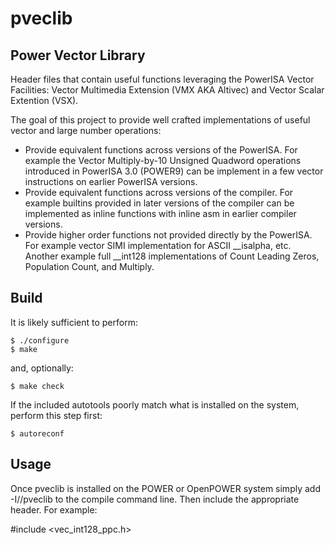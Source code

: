 # pveclib

## Power Vector Library

Header files that contain useful functions leveraging the PowerISA
Vector Facilities: Vector Multimedia Extension (VMX AKA Altivec) and
Vector Scalar Extention (VSX).

The goal of this project to provide well crafted implementations
of useful vector and large number operations:

- Provide equivalent functions across versions of the PowerISA.
  For example the Vector Multiply-by-10 Unsigned Quadword
  operations introduced in PowerISA 3.0 (POWER9) can be implement in a
  few vector instructions on earlier PowerISA versions.
- Provide equivalent functions across versions of the compiler.
  For example builtins provided in later versions of the compiler
  can be implemented as inline functions with inline asm in earlier
  compiler versions.
- Provide higher order functions not provided directly by the PowerISA.
  For example vector SIMI implementation for ASCII __isalpha, etc.
  Another example full __int128 implementations of Count Leading Zeros,
  Population Count, and Multiply.

## Build

It is likely sufficient to perform:

    $ ./configure
    $ make

and, optionally:

    $ make check

If the included autotools poorly match what is installed on the system,
perform this step first:

    $ autoreconf

## Usage

Once pveclib is installed on the POWER or OpenPOWER system
simply add -I/<path>/pveclib to the compile command line. Then
include the appropriate header. For example:

#include <vec_int128_ppc.h>

